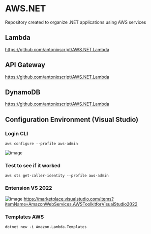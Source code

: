 # AWS.NET
Repository created to organize .NET applications using AWS services

## Lambda
https://github.com/antonioscript/AWS.NET.Lambda

## API Gateway
https://github.com/antonioscript/AWS.NET.Lambda

## DynamoDB
https://github.com/antonioscript/AWS.NET.Lambda


## Configuration Environment (Visual Studio)

### Login CLI
``` powersehl
aws configure --profile aws-admin
```
![image](https://github.com/user-attachments/assets/0853554a-bdc1-47dc-9fe7-e39bd98f0453)

### Test to see if it worked
``` powershel
aws sts get-caller-identity --profile aws-admin
```

### Entension VS 2022

![image](https://github.com/user-attachments/assets/bc0c777c-88bd-40af-9bb9-da0ca6900e00)
https://marketplace.visualstudio.com/items?itemName=AmazonWebServices.AWSToolkitforVisualStudio2022

### Templates AWS
```powershel
dotnet new -i Amazon.Lambda.Templates
```


